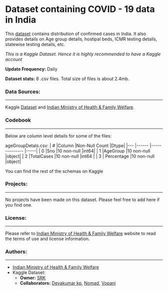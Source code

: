# Dataset containing COVID - 19 data in India
This [dataset](https://www.kaggle.com/sudalairajkumar/covid19-in-india?select=StatewiseTestingDetails.csv) contains distribution of confirmed
cases in India. It also provides details on Age group details, hostipal beds, ICMR testing details, statewise testing details, etc.

_This is a Kaggle Dataset. Hence it is highly recommended to have a Kaggle account_

**Update Frequency:** Daily

**Dataset stats:** 8 .csv files. Total size of files is about 2.4mb.

### Data Sources:
--------
Kaggle [Dataset](https://www.kaggle.com/sudalairajkumar/covid19-in-india) and [Indian Ministry of Health & Family Welfare](https://www.mohfw.gov.in/).


### Codebook
------------
Below are column level details for some of the files:

ageGroupDetals.csv:
| #   |Column      |Non-Null Count  |Dtype| 
|---  |------      |--------------  |-----| 
| 0   |Sno         |10 non-null     |int64| 
| 1   |AgeGroup    |10 non-null     |object|
| 2   |TotalCases  |10 non-null     |int64 |
| 3  | Percentage  |10 non-null     |object|

You can find the rest of the schemas on Kaggle


### Projects:
-------------
No projects have been made on this dataset. Please feel free to add here if you find one.

### License:
-------------
Please refer to [Indian Ministry of Health & Family Welfare](https://www.mohfw.gov.in/) website to read the terms of use and license information.

### Authors:
-------------
* [Indian Ministry of Health & Family Welfare](https://www.mohfw.gov.in/)
* Kaggle Dataset:
  * **Owner:** [SRK](https://www.kaggle.com/sudalairajkumar)
  * **Collaborators:** [Devakumar kp](https://www.kaggle.com/imdevskp), [Nomad](https://www.kaggle.com/nomadic1729), [Vopani](https://www.kaggle.com/rohanrao)
  
